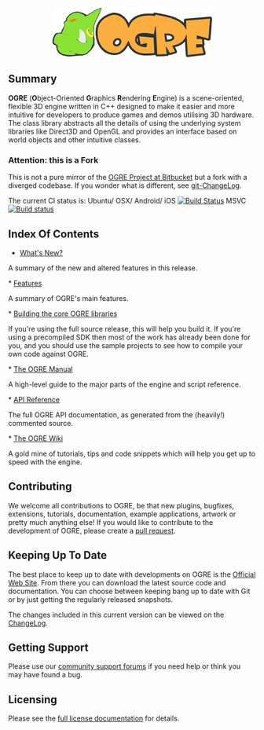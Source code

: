 <p class="header" align="center"><img alt="" src="Docs/ogre-logo.png"></p>

## Summary
<b>OGRE</b> (<b>O</b>bject-Oriented <b>G</b>raphics <b>R</b>endering <b>E</b>ngine) is a
scene-oriented, flexible 3D engine written in C++ designed to make it
easier and more intuitive for developers to produce games and demos
utilising 3D hardware. The class library abstracts all the details of
using the underlying system libraries like Direct3D and OpenGL and
provides an interface based on world objects and other intuitive
classes.

### Attention: this is a Fork

This is not a pure mirror of the [OGRE Project at Bitbucket](https://bitbucket.org/sinbad/ogre/) but a fork with a diverged codebase. If you wonder what is different, see [git-ChangeLog](git-ChangeLog.md).

The current CI status is: Ubuntu/ OSX/ Android/ iOS [![Build Status](https://travis-ci.org/OGRECave/ogre.svg?branch=master)](https://travis-ci.org/OGRECave/ogre)
MSVC [![Build status](https://ci.appveyor.com/api/projects/status/kcki7y0n1ahrggdw/branch/master?svg=true)](https://ci.appveyor.com/project/paroj/ogre-bsrh7/branch/master)

## Index Of Contents
* <a href="Docs/ChangeLog.md">What's New?</a>
<p>A summary of the new and altered features in this release.</p>
* <a href="http://www.ogre3d.org/about/features">Features</a>
<p class="maincontent">A summary of OGRE's main features.</p>
* <a href="BuildingOgre.md">Building the core OGRE libraries</a>
<p class="maincontent">If you're using the full source release, this will help you build it. If you're using a precompiled SDK then most of the work has already
    been done for you, and you should use the sample projects to see how to compile your own code against OGRE. </p>
* <a href="http://www.ogre3d.org/docs/manual/index.html">The OGRE Manual</a>
<p>A high-level guide to the major parts of the engine and script reference.</p>
* <a href="http://www.ogre3d.org/docs/api/1.9/index.html">API Reference</a>
<p class="maincontent">The full OGRE API documentation, as generated from the (heavily!) commented source.</p>
* <a href="http://www.ogre3d.org/wiki">The OGRE Wiki</a>
<p>A gold mine of tutorials, tips and code snippets which will help you get up to speed with the engine.</p>

## Contributing
We welcome all contributions to OGRE, be that new
plugins, bugfixes, extensions, tutorials, documentation, example
applications, artwork or pretty much anything else! If you would like
to contribute to the development of OGRE, please create a [pull request](https://github.com/OGRECave/ogre/pulls).

## Keeping Up To Date
The best place to keep up to date with developments on
OGRE is the <a href="http://www.ogre3d.org/">Official Web Site</a>.
From there you can download the latest source code and documentation.
You can choose between keeping bang up to date with Git
or by just getting the regularly released snapshots.

The changes included in this current version can be
viewed on the <a href="Docs/ChangeLog.md">ChangeLog</a>.

## Getting Support
Please use our <a href="http://www.ogre3d.org/forums">community support forums</a> if you need help or
think you may have found a bug.

## Licensing
Please see the <a href="Docs/License.md">full license documentation</a> for details.
